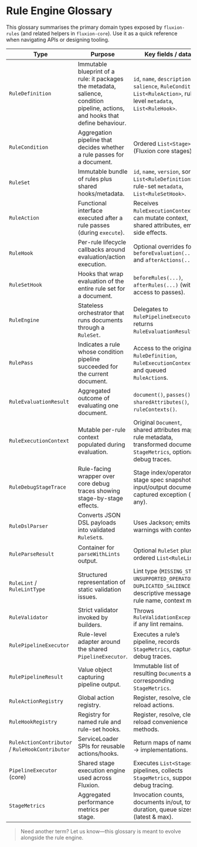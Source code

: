 # Rule Engine Glossary

This glossary summarises the primary domain types exposed by `fluxion-rules` (and related helpers in `fluxion-core`). Use it as a quick reference when navigating APIs or designing tooling.

| Type | Purpose | Key fields / data | Typical usage |
| --- | --- | --- | --- |
| `RuleDefinition` | Immutable blueprint of a rule: it packages the metadata, salience, condition pipeline, actions, and hooks that define behaviour. | `id`, `name`, `description`, `salience`, `RuleCondition`, `List<RuleAction>`, rule-level `metadata`, `List<RuleHook>`. | Construct with the fluent builder or DSL; rules are sorted by salience within a `RuleSet`. |
| `RuleCondition` | Aggregation pipeline that decides whether a rule passes for a document. | Ordered `List<Stage>` (Fluxion core stages). | Created via `RuleCondition.pipeline(...)` when parsing DSL or building rules programmatically. |
| `RuleSet` | Immutable bundle of rules plus shared hooks/metadata. | `id`, `name`, `version`, sorted `List<RuleDefinition>`, rule-set `metadata`, `List<RuleSetHook>`. | Acts as the deployable artifact the `RuleEngine` evaluates. |
| `RuleAction` | Functional interface executed after a rule passes (during `execute`). | Receives `RuleExecutionContext`; can mutate context, shared attributes, emit side effects. | Register manually (`RuleActionRegistry.register`) or auto-discover via the SPI. |
| `RuleHook` | Per-rule lifecycle callbacks around evaluation/action execution. | Optional overrides for `beforeEvaluation(...)` and `afterActions(...)`. | Instrument or enrich individual rules without altering the engine. |
| `RuleSetHook` | Hooks that wrap evaluation of the entire rule set for a document. | `beforeRules(...)`, `afterRules(...)` (with access to passes). | Implement shared enrichment, auditing, telemetry across rules. |
| `RuleEngine` | Stateless orchestrator that runs documents through a `RuleSet`. | Delegates to `RulePipelineExecutor`, returns `RuleEvaluationResult`. | Use `evaluate` for read-only checks, `execute` to run actions; supports debug traces. |
| `RulePass` | Indicates a rule whose condition pipeline succeeded for the current document. | Access to the originating `RuleDefinition`, `RuleExecutionContext`, and queued `RuleAction`s. | Returned from `RuleEvaluationResult.passes()`; call `executeActions()` in post-processing. |
| `RuleEvaluationResult` | Aggregated outcome of evaluating one document. | `document()`, `passes()`, `sharedAttributes()`, `ruleContexts()`. | Inspect passes, per-rule contexts, debug traces, and shared state after evaluation. |
| `RuleExecutionContext` | Mutable per-rule context populated during evaluation. | Original `Document`, shared attributes map, rule metadata, transformed documents, `StageMetrics`, optional debug traces. | Accessible by actions, hooks, tests, and tooling. |
| `RuleDebugStageTrace` | Rule-facing wrapper over core debug traces showing stage-by-stage effects. | Stage index/operator, stage spec snapshot, input/output documents, captured exception (if any). | Available via `RuleExecutionContext.debugTrace()` when debug mode is enabled. |
| `RuleDslParser` | Converts JSON DSL payloads into validated `RuleSet`s. | Uses Jackson; emits lint warnings with context. | Call `parse` (strict) or `parseWithLints` (non-throwing) in authoring tools and CI pipelines. |
| `RuleParseResult` | Container for `parseWithLints` output. | Optional `RuleSet` plus ordered `List<RuleLint>`. | Check `hasLints()` to surface structured feedback before deployment. |
| `RuleLint` / `RuleLintType` | Structured representation of static validation issues. | Lint type (`MISSING_STAGE`, `UNSUPPORTED_OPERATOR`, `DUPLICATED_SALIENCE`), descriptive message, rule name, context map. | Display to rule authors; used by `RuleValidator` to enforce correctness. |
| `RuleValidator` | Strict validator invoked by builders. | Throws `RuleValidationException` if any lint remains. | Guarantees programmatic rule construction matches DSL validation rules. |
| `RulePipelineExecutor` | Rule-level adapter around the shared `PipelineExecutor`. | Executes a rule’s pipeline, records `StageMetrics`, captures debug traces. | Used internally by `RuleEngine`; rarely consumed directly. |
| `RulePipelineResult` | Value object capturing pipeline output. | Immutable list of resulting `Document`s and corresponding `StageMetrics`. | Fed back into `RuleExecutionContext` for transformed documents and metrics. |
| `RuleActionRegistry` | Global action registry. | Register, resolve, clear, reload actions. | Populate at application start-up or via ServiceLoader contributors. |
| `RuleHookRegistry` | Registry for named rule and rule-set hooks. | Register, resolve, clear, reload convenience methods. | Enables `addHookByName` in builders so hooks can be referenced declaratively. |
| `RuleActionContributor` / `RuleHookContributor` | ServiceLoader SPIs for reusable actions/hooks. | Return maps of names → implementations. | Package contributors and `META-INF/services` descriptors to auto-discover behaviours. |
| `PipelineExecutor` (core) | Shared stage execution engine used across Fluxion. | Executes `List<Stage>` pipelines, collects `StageMetrics`, supports debug tracing. | Rule engine delegates here; other components (streaming, batch) can reuse it. |
| `StageMetrics` | Aggregated performance metrics per stage. | Invocation counts, documents in/out, total duration, queue sizes (latest & max). | Exposed via `RuleExecutionContext.stageMetrics()` and exported through OpenTelemetry. |

> Need another term? Let us know—this glossary is meant to evolve alongside the rule engine.

